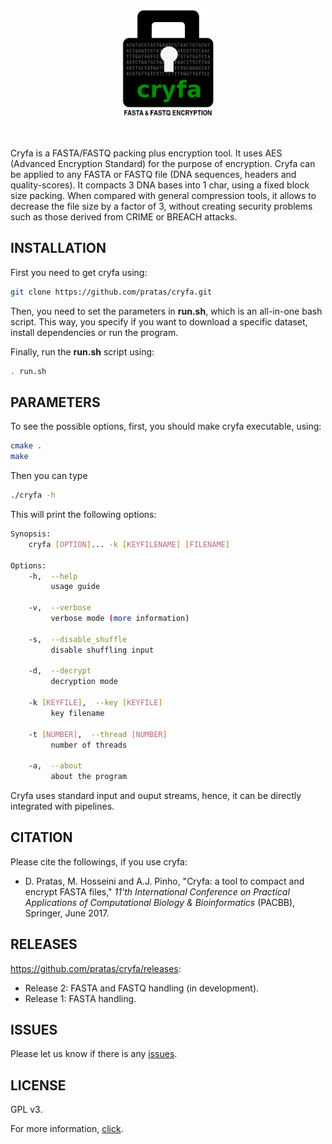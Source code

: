 <p align="center"><img src="imgs/logo.png" 
alt="Cryfa" width="150" border="0" /></p>
<br>

Cryfa is a FASTA/FASTQ packing plus encryption tool.
It uses AES (Advanced Encryption Standard) for the purpose of encryption.
Cryfa can be applied to any FASTA or FASTQ file (DNA sequences, headers and quality-scores).
It compacts 3 DNA bases into 1 char, using a fixed block size packing.
When compared with general compression tools, it allows to decrease the file size by a factor of 3, without creating security problems such as those derived from CRIME or BREACH attacks.


## INSTALLATION
First you need to get cryfa using:
```bash
git clone https://github.com/pratas/cryfa.git
```
Then, you need to set the parameters in **run.sh**, which is an all-in-one bash script. This way, you specify if you want to download a specific dataset, install dependencies or run the program.

Finally, run the **run.sh** script using:
```bash
. run.sh
```

## PARAMETERS
To see the possible options, first, you should make cryfa executable, using:
```bash
cmake .
make
```
Then you can type
```bash
./cryfa -h
```

This will print the following options:
```bash
Synopsis:
    cryfa [OPTION]... -k [KEYFILENAME] [FILENAME]

Options:
    -h,  --help
         usage guide

    -v,  --verbose
         verbose mode (more information)

    -s,  --disable_shuffle
         disable shuffling input
             
    -d,  --decrypt
         decryption mode

    -k [KEYFILE],  --key [KEYFILE]
         key filename
         
    -t [NUMBER],  --thread [NUMBER]
         number of threads
         
    -a,  --about
         about the program
```
Cryfa uses standard input and ouput streams, hence, it can be directly integrated with pipelines.

## CITATION
Please cite the followings, if you use cryfa:
* D. Pratas, M. Hosseini and A.J. Pinho, "Cryfa: a tool to compact and encrypt FASTA files," *11'th International Conference on Practical Applications of Computational Biology & Bioinformatics* (PACBB), Springer, June 2017.

## RELEASES
https://github.com/pratas/cryfa/releases:

* Release 2: FASTA and FASTQ handling (in development).
* Release 1: FASTA handling.

## ISSUES
Please let us know if there is any [issues](https://github.com/pratas/cryfa/issues).

## LICENSE
GPL v3.

For more information, [click](http://www.gnu.org/licenses/gpl-3.0.html).
